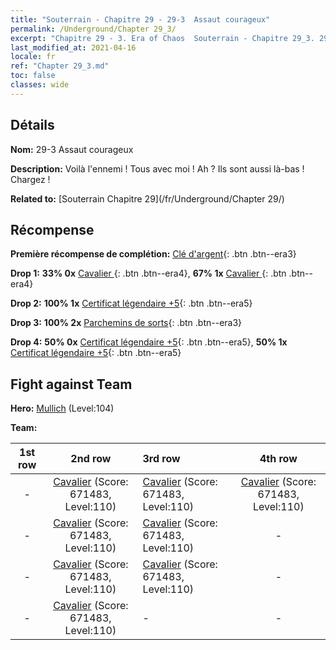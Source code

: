 ```yaml
---
title: "Souterrain - Chapitre 29 - 29-3  Assaut courageux"
permalink: /Underground/Chapter 29_3/
excerpt: "Chapitre 29 - 3. Era of Chaos  Souterrain - Chapitre 29_3. 29-3  Assaut courageux"
last_modified_at: 2021-04-16
locale: fr
ref: "Chapter 29_3.md"
toc: false
classes: wide
---
```


## Détails

 **Nom:** 29-3  Assaut courageux

 **Description:**       Voilà l'ennemi ! Tous avec moi ! Ah ? Ils sont aussi là-bas ! Chargez !

 **Related to:** [Souterrain Chapitre 29](/fr/Underground/Chapter 29/)

## Récompense

 **Première récompense de complétion:** [Clé d'argent](/fr/Items/con_693/){: .btn .btn--era3}

 **Drop 1:** **33% 0x** [Cavalier ](/fr/Items/unt_195/){: .btn .btn--era4}, **67% 1x** [Cavalier ](/fr/Items/unt_195/){: .btn .btn--era4}

 **Drop 2:** **100% 1x** [Certificat légendaire +5](/fr/Items/mat_102/){: .btn .btn--era5}

 **Drop 3:** **100% 2x** [Parchemins de sorts](/fr/Items/con_694/){: .btn .btn--era3}

 **Drop 4:** **50% 0x** [Certificat légendaire +5](/fr/Items/mat_102/){: .btn .btn--era5}, **50% 1x** [Certificat légendaire +5](/fr/Items/mat_102/){: .btn .btn--era5}


## Fight against Team
 **Hero:** [Mullich](/fr/heroes/Mullich/) (Level:104)

 **Team:**


  | 1st row | 2nd row | 3rd row | 4th row |
  |:----:|:----:|:----|:----:|
  | - | [Cavalier](/fr/units/Cavalier/) (Score: 671483, Level:110)  | [Cavalier](/fr/units/Cavalier/) (Score: 671483, Level:110)  | [Cavalier](/fr/units/Cavalier/) (Score: 671483, Level:110)  |
  | - | [Cavalier](/fr/units/Cavalier/) (Score: 671483, Level:110)  | [Cavalier](/fr/units/Cavalier/) (Score: 671483, Level:110)  | - |
  | - | [Cavalier](/fr/units/Cavalier/) (Score: 671483, Level:110)  | [Cavalier](/fr/units/Cavalier/) (Score: 671483, Level:110)  | - |
  | - | [Cavalier](/fr/units/Cavalier/) (Score: 671483, Level:110)  | - | - |


